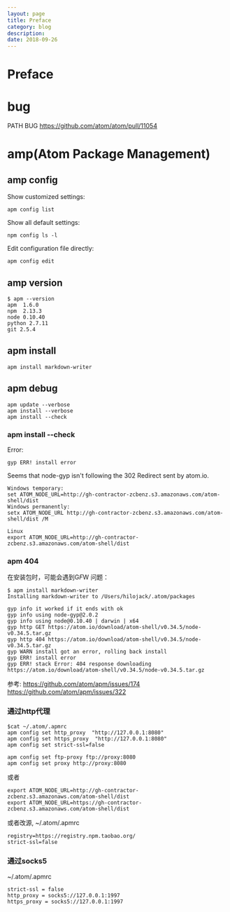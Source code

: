 ```yaml
---
layout: page
title: Preface
category: blog
description: 
date: 2018-09-26
---
```

# Preface

# bug
PATH BUG
https://github.com/atom/atom/pull/11054

# amp(Atom Package Management)

## amp config
Show customized settings:

	apm config list

Show all default settings:

	npm config ls -l

Edit configuration file directly:

	apm config edit

## amp version

	$ apm --version
	apm  1.6.0
	npm  2.13.3
	node 0.10.40
	python 2.7.11
	git 2.5.4

## apm install

	apm install markdown-writer
    
## apm debug
    apm update --verbose
    apm install --verbose
    apm install --check

### apm install --check
Error:

    gyp ERR! install error 

Seems that node-gyp isn't following the 302 Redirect sent by atom.io.

    Windows temporary:
    set ATOM_NODE_URL=http://gh-contractor-zcbenz.s3.amazonaws.com/atom-shell/dist
    Windows permanently:
    setx ATOM_NODE_URL http://gh-contractor-zcbenz.s3.amazonaws.com/atom-shell/dist /M

    Linux
    export ATOM_NODE_URL=http://gh-contractor-zcbenz.s3.amazonaws.com/atom-shell/dist

### apm 404
在安装包时，可能会遇到G*F*W 问题：

	$ apm install markdown-writer
	Installing markdown-writer to /Users/hilojack/.atom/packages
    
	gyp info it worked if it ends with ok
	gyp info using node-gyp@2.0.2
	gyp info using node@0.10.40 | darwin | x64
	gyp http GET https://atom.io/download/atom-shell/v0.34.5/node-v0.34.5.tar.gz
	gyp http 404 https://atom.io/download/atom-shell/v0.34.5/node-v0.34.5.tar.gz
	gyp WARN install got an error, rolling back install
	gyp ERR! install error
	gyp ERR! stack Error: 404 response downloading https://atom.io/download/atom-shell/v0.34.5/node-v0.34.5.tar.gz

参考:
https://github.com/atom/apm/issues/174
https://github.com/atom/apm/issues/322

### 通过http代理

	$cat ~/.atom/.apmrc
	apm config set http_proxy  "http://127.0.0.1:8080"
	apm config set https_proxy  "http://127.0.0.1:8080"
	apm config set strict-ssl=false

	apm config set ftp-proxy ftp://proxy:8080
	apm config set proxy http://proxy:8080

或者

	export ATOM_NODE_URL=http://gh-contractor-zcbenz.s3.amazonaws.com/atom-shell/dist
	export ATOM_NODE_URL=https://gh-contractor-zcbenz.s3.amazonaws.com/atom-shell/dist

或者改源, ~/.atom/.apmrc

	registry=https://registry.npm.taobao.org/
	strict-ssl=false
    
### 通过socks5
~/.atom/.apmrc

    strict-ssl = false
    http_proxy = socks5://127.0.0.1:1997
    https_proxy = socks5://127.0.0.1:1997